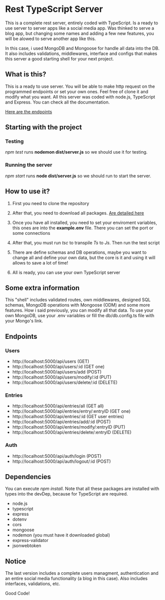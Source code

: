 # Rest TypeScript Server

This is a complete rest server, entirely coded with TypeScript. Is a ready to use server to server apps like a social media app. Was thinked to serve a blog app, but changing some names and adding a few new features, you will be alowed to serve another app like this.

In this case, i used MongoDB and Mongoose for handle all data into the DB. It also includes validations, middlewares,
interface and configs that makes this server a good starting shell for your next project.

## What is this?

This is a ready to use server. You will be able to make http request on the programmed endpoints or set your own ones. Feel free of clone it and modify what you want. All this server was coded with node.js, TypeScript and Express. You can check all the documentation.

[Here are the endpoints](#endpoints)

## Starting with the project

### Testing

_npm test_ runs **nodemon dist/server.js** so we should use it for testing.

### Running the server

_npm start_ runs **node dist/server.js** so we should run to start the server.

## How to use it?

1. First you need to clone the repository

2. After that, you need to download all packages. [Are detailed here](#dependencies)

3. Once you have all installed, you need to set your enviroment variables, this ones are
   into the **example.env** file. There you can set the port or some connections

4. After that, you must run _tsc_ to transpile _Ts_ to _Js_. Then run the test script

5. There are define schemas and DB operations, maybe you want to change all and define
   your own data, but the core is it and using it will allows to save a lot of time!

6. All is ready, you can use your own TypeScript server

## Some extra information

This "shell" includes validated routes, own middlewares, designed SQL schemas,
MongoDB operations with Mongoose (ODM) and some more features. How i said previously, you can modify all that data. To use your own MongoDB, use your .env variables or fill the db/db.config.ts file with your Mongo's link.

## Endpoints

### Users

- http://localhost:5000/api/users (GET)
- http://localhost:5000/api/users/:id (GET one)
- http://localhost:5000/api/users/add (POST)
- http://localhost:5000/api/users/modify/:id (PUT)
- http://localhost:5000/api/users/delete/:id (DELETE)

### Entries

- http://localhost:5000/api/entries/all (GET all)
- http://localhost:5000/api/entries/entry/:entryID (GET one)
- http://localhost:5000/api/entries/:id (GET user entries)
- http://localhost:5000/api/entries/add/:id (POST)
- http://localhost:5000/api/entries/modify/:entryID (PUT)
- http://localhost:5000/api/entries/delete/:entryID (DELETE)

### Auth

- http://localhost:5000/api/auth/login (POST)
- http://localhost:5000/api/auth/logout/:id (POST)

## Dependencies

You can execute _npm install_. Note that all these packages are installed with types into the devDep, because for TypeScript are required.

- node.js
- typescript
- express
- dotenv
- cors
- mongoose
- nodemon (you must have it downloaded global)
- express-validator
- jsonwebtoken

## Notice

The last version includes a complete users managment, authentication and an entire social media functionality (a blog in this case). Also includes  interfaces, validations, etc. 

Good Code!
